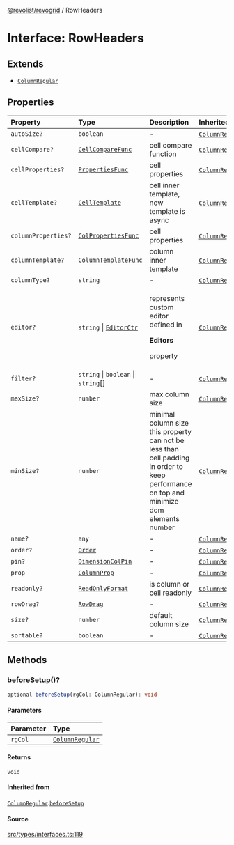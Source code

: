[@revolist/revogrid](README.md) / RowHeaders

# Interface: RowHeaders

## Extends

- [`ColumnRegular`](Interface.ColumnRegular.md)

## Properties

| Property | Type | Description | Inherited from |
| :------ | :------ | :------ | :------ |
| `autoSize?` | `boolean` | - | [`ColumnRegular`](Interface.ColumnRegular.md).`autoSize` |
| `cellCompare?` | [`CellCompareFunc`](Type.CellCompareFunc.md) | cell compare function | [`ColumnRegular`](Interface.ColumnRegular.md).`cellCompare` |
| `cellProperties?` | [`PropertiesFunc`](Type.PropertiesFunc.md) | cell properties | [`ColumnRegular`](Interface.ColumnRegular.md).`cellProperties` |
| `cellTemplate?` | [`CellTemplate`](Interface.CellTemplate.md) | cell inner template, now template is async | [`ColumnRegular`](Interface.ColumnRegular.md).`cellTemplate` |
| `columnProperties?` | [`ColPropertiesFunc`](Type.ColPropertiesFunc.md) | cell properties | [`ColumnRegular`](Interface.ColumnRegular.md).`columnProperties` |
| `columnTemplate?` | [`ColumnTemplateFunc`](Type.ColumnTemplateFunc.md) | column inner template | [`ColumnRegular`](Interface.ColumnRegular.md).`columnTemplate` |
| `columnType?` | `string` | - | [`ColumnRegular`](Interface.ColumnRegular.md).`columnType` |
| `editor?` | `string` \| [`EditorCtr`](Type.EditorCtr.md) | <p>represents custom editor defined in</p><p>**Editors**</p><p>property</p> | [`ColumnRegular`](Interface.ColumnRegular.md).`editor` |
| `filter?` | `string` \| `boolean` \| `string`[] | - | [`ColumnRegular`](Interface.ColumnRegular.md).`filter` |
| `maxSize?` | `number` | max column size | [`ColumnRegular`](Interface.ColumnRegular.md).`maxSize` |
| `minSize?` | `number` | minimal column size this property can not be less than cell padding in order to keep performance on top and minimize dom elements number | [`ColumnRegular`](Interface.ColumnRegular.md).`minSize` |
| `name?` | `any` | - | [`ColumnRegular`](Interface.ColumnRegular.md).`name` |
| `order?` | [`Order`](Type.Order.md) | - | [`ColumnRegular`](Interface.ColumnRegular.md).`order` |
| `pin?` | [`DimensionColPin`](Type.DimensionColPin.md) | - | [`ColumnRegular`](Interface.ColumnRegular.md).`pin` |
| `prop` | [`ColumnProp`](Type.ColumnProp.md) | - | [`ColumnRegular`](Interface.ColumnRegular.md).`prop` |
| `readonly?` | [`ReadOnlyFormat`](Type.ReadOnlyFormat.md) | is column or cell readonly | [`ColumnRegular`](Interface.ColumnRegular.md).`readonly` |
| `rowDrag?` | [`RowDrag`](Type.RowDrag.md) | - | [`ColumnRegular`](Interface.ColumnRegular.md).`rowDrag` |
| `size?` | `number` | default column size | [`ColumnRegular`](Interface.ColumnRegular.md).`size` |
| `sortable?` | `boolean` | - | [`ColumnRegular`](Interface.ColumnRegular.md).`sortable` |

## Methods

### beforeSetup()?

```ts
optional beforeSetup(rgCol: ColumnRegular): void
```

#### Parameters

| Parameter | Type |
| :------ | :------ |
| `rgCol` | [`ColumnRegular`](Interface.ColumnRegular.md) |

#### Returns

`void`

#### Inherited from

[`ColumnRegular`](Interface.ColumnRegular.md).[`beforeSetup`](Interface.ColumnRegular.md#beforesetup)

#### Source

[src/types/interfaces.ts:119](https://github.com/revolist/revogrid/blob/ace6403c43f42f0eb026a7e73c0ae179d3a4c66f/src/types/interfaces.ts#L119)

